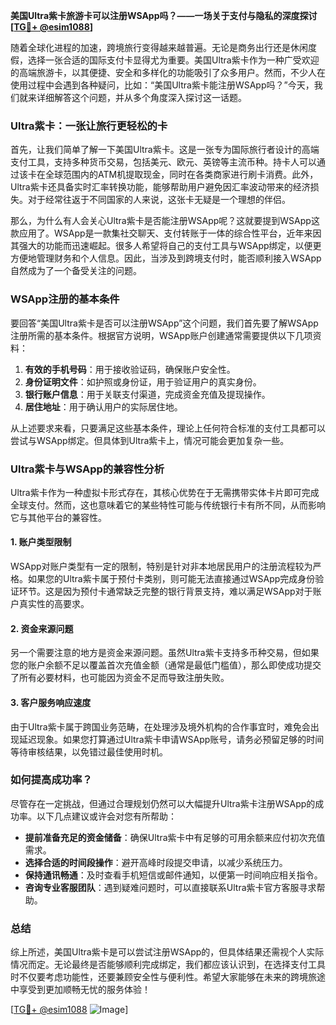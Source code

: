 **美国Ultra紫卡旅游卡可以注册WSApp吗？——一场关于支付与隐私的深度探讨[[TG💪+ @esim1088](https://t.me/s/esim1088)]**

随着全球化进程的加速，跨境旅行变得越来越普遍。无论是商务出行还是休闲度假，选择一张合适的国际支付卡显得尤为重要。美国Ultra紫卡作为一种广受欢迎的高端旅游卡，以其便捷、安全和多样化的功能吸引了众多用户。然而，不少人在使用过程中会遇到各种疑问，比如：“美国Ultra紫卡能注册WSApp吗？”今天，我们就来详细解答这个问题，并从多个角度深入探讨这一话题。

### Ultra紫卡：一张让旅行更轻松的卡

首先，让我们简单了解一下美国Ultra紫卡。这是一张专为国际旅行者设计的高端支付工具，支持多种货币交易，包括美元、欧元、英镑等主流币种。持卡人可以通过该卡在全球范围内的ATM机提取现金，同时在各类商家进行刷卡消费。此外，Ultra紫卡还具备实时汇率转换功能，能够帮助用户避免因汇率波动带来的经济损失。对于经常往返于不同国家的人来说，这张卡无疑是一个理想的伴侣。

那么，为什么有人会关心Ultra紫卡是否能注册WSApp呢？这就要提到WSApp这款应用了。WSApp是一款集社交聊天、支付转账于一体的综合性平台，近年来因其强大的功能而迅速崛起。很多人希望将自己的支付工具与WSApp绑定，以便更方便地管理财务和个人信息。因此，当涉及到跨境支付时，能否顺利接入WSApp自然成为了一个备受关注的问题。

### WSApp注册的基本条件

要回答“美国Ultra紫卡是否可以注册WSApp”这个问题，我们首先要了解WSApp注册所需的基本条件。根据官方说明，WSApp账户创建通常需要提供以下几项资料：

1. **有效的手机号码**：用于接收验证码，确保账户安全性。
2. **身份证明文件**：如护照或身份证，用于验证用户的真实身份。
3. **银行账户信息**：用于关联支付渠道，完成资金充值及提现操作。
4. **居住地址**：用于确认用户的实际居住地。

从上述要求来看，只要满足这些基本条件，理论上任何符合标准的支付工具都可以尝试与WSApp绑定。但具体到Ultra紫卡上，情况可能会更加复杂一些。

### Ultra紫卡与WSApp的兼容性分析

Ultra紫卡作为一种虚拟卡形式存在，其核心优势在于无需携带实体卡片即可完成全球支付。然而，这也意味着它的某些特性可能与传统银行卡有所不同，从而影响它与其他平台的兼容性。

#### 1. 账户类型限制
WSApp对账户类型有一定的限制，特别是针对非本地居民用户的注册流程较为严格。如果您的Ultra紫卡属于预付卡类别，则可能无法直接通过WSApp完成身份验证环节。这是因为预付卡通常缺乏完整的银行背景支持，难以满足WSApp对于账户真实性的高要求。

#### 2. 资金来源问题
另一个需要注意的地方是资金来源问题。虽然Ultra紫卡支持多币种交易，但如果您的账户余额不足以覆盖首次充值金额（通常是最低门槛值），那么即使成功提交了所有必要材料，也可能因为资金不足而导致注册失败。

#### 3. 客户服务响应速度
由于Ultra紫卡属于跨国业务范畴，在处理涉及境外机构的合作事宜时，难免会出现延迟现象。如果您打算通过Ultra紫卡申请WSApp账号，请务必预留足够的时间等待审核结果，以免错过最佳使用时机。

### 如何提高成功率？

尽管存在一定挑战，但通过合理规划仍然可以大幅提升Ultra紫卡注册WSApp的成功率。以下几点建议或许会对您有所帮助：

- **提前准备充足的资金储备**：确保Ultra紫卡中有足够的可用余额来应付初次充值需求。
- **选择合适的时间段操作**：避开高峰时段提交申请，以减少系统压力。
- **保持通讯畅通**：及时查看手机短信或邮件通知，以便第一时间响应相关指令。
- **咨询专业客服团队**：遇到疑难问题时，可以直接联系Ultra紫卡官方客服寻求帮助。

### 总结

综上所述，美国Ultra紫卡是可以尝试注册WSApp的，但具体结果还需视个人实际情况而定。无论最终是否能够顺利完成绑定，我们都应该认识到，在选择支付工具时不仅要考虑功能性，还要兼顾安全性与便利性。希望大家能够在未来的跨境旅途中享受到更加顺畅无忧的服务体验！

[[TG💪+ @esim1088](https://t.me/s/esim1088) ![Image](https://i.postimg.cc/4NQfJmqS/Snipaste-2025-05-13-00-14-12.png)]